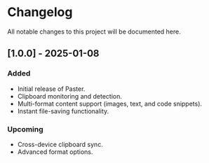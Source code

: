 # Changelog

All notable changes to this project will be documented here.

## [1.0.0] - 2025-01-08
### Added
- Initial release of Paster.
- Clipboard monitoring and detection.
- Multi-format content support (images, text, and code snippets).
- Instant file-saving functionality.

### Upcoming
- Cross-device clipboard sync.
- Advanced format options.
